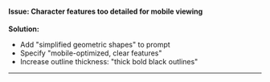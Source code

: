 #### Issue: Character features too detailed for mobile viewing
**Solution:**
- Add "simplified geometric shapes" to prompt
- Specify "mobile-optimized, clear features"
- Increase outline thickness: "thick bold black outlines"

---
